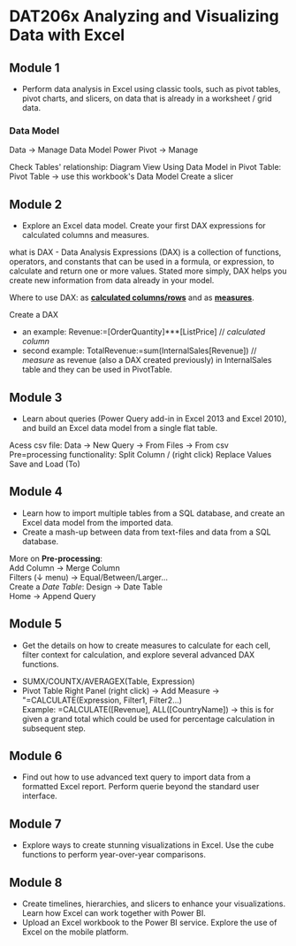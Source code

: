 # DAT206x Analyzing and Visualizing Data with Excel

## Module 1
* Perform data analysis in Excel using classic tools, such as pivot tables, pivot charts, and slicers, on data that is already in a worksheet / grid data.

### Data Model

Data -> Manage Data Model
Power Pivot -> Manage

Check Tables' relationship: Diagram View
Using Data Model in Pivot Table: Pivot Table -> use this workbook's Data Model
Create a slicer

## Module 2 
* Explore an Excel data model. Create your first DAX expressions for calculated columns and measures.

what is DAX - Data Analysis Expressions (DAX) is a collection of functions, operators, and constants that can be used in a formula, or expression, to calculate and return one or more values. Stated more simply, DAX helps you create new information from data already in your model.

Where to use DAX: as [**calculated columns/rows**](http://www.excel-easy.com/examples/images/structured-references/formula-copied.png) and as [**measures**](https://support.content.office.net/en-us/media/fa025fa9-1921-427d-b273-6c9395743135.png).

Create a DAX 
- an example: Revenue:=[OrderQuantity]***[ListPrice] // *calculated column* 
- second example: TotalRevenue:=sum(InternalSales[Revenue]) // *measure* as revenue (also a DAX created previously) in InternalSales table
and they can be used in PivotTable.

## Module 3
* Learn about queries (Power Query add-in in Excel 2013 and Excel 2010), and build an Excel data model from a single flat table.

Acess csv file: Data -> New Query -> From Files -> From csv<br>
Pre=processing functionality: Split Column / (right click) Replace Values <br>
Save and Load (To)<br>

## Module 4
* Learn how to import multiple tables from a SQL database, and create an Excel data model from the imported data.
* Create a mash-up between data from text-files and data from a SQL database.

More on **Pre-processing**:<br>
Add Column -> Merge Column<br>
Filters (↓ menu) -> Equal/Between/Larger...<br>
Create a *Date Table*: Design -> Date Table<br>
Home -> Append Query<br>


## Module 5
* Get the details on how to create measures to calculate for each cell, filter context for calculation, and explore several advanced DAX functions.

- SUMX/COUNTX/AVERAGEX(Table, Expression)
- Pivot Table Right Panel (right click) -> Add Measure -> "=CALCULATE(Expression, Filter1, Filter2...)<br>
  Example: =CALCULATE([Revenue], ALL([CountryName]) -> this is for given a grand total which could be used for percentage calculation in subsequent step.
 
## Module 6
* Find out how to use advanced text query to import data from a formatted Excel report. Perform querie beyond the standard user interface.

## Module 7
* Explore ways to create stunning visualizations in Excel. Use the cube functions to perform year-over-year comparisons.

## Module 8
* Create timelines, hierarchies, and slicers to enhance your visualizations. Learn how Excel can work together with Power BI.
* Upload an Excel workbook to the Power BI service. Explore the use of Excel on the mobile platform. 
